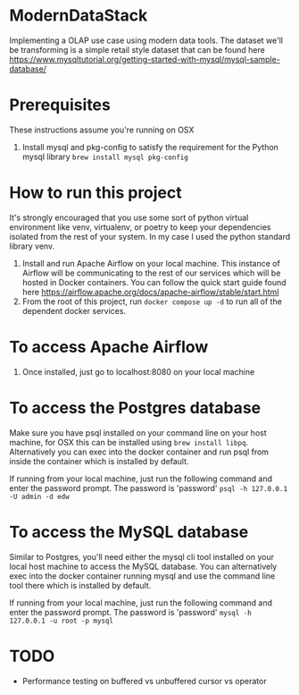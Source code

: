 # ModernDataStack
Implementing a OLAP use case using modern data tools. The dataset we'll be transforming is a simple retail style dataset that can be found here https://www.mysqltutorial.org/getting-started-with-mysql/mysql-sample-database/

# Prerequisites
These instructions assume you're running on OSX
1. Install mysql and pkg-config to satisfy the requirement for the Python mysql library `brew install mysql pkg-config`

# How to run this project
It's strongly encouraged that you use some sort of python virtual environment like venv, virtualenv, or poetry to keep your dependencies isolated from the rest of your system. In my case I used the python standard library venv. 

1. Install and run Apache Airflow on your local machine. This instance of Airflow will be communicating to the rest of our services which will be hosted in Docker containers. You can follow the quick start guide found here https://airflow.apache.org/docs/apache-airflow/stable/start.html
2. From the root of this project, run `docker compose up -d` to run all of the dependent docker services. 

# To access Apache Airflow
1. Once installed, just go to localhost:8080 on your local machine

# To access the Postgres database
Make sure you have psql installed on your command line on your host machine, for OSX this can be installed using `brew install libpq`. Alternatively you can exec into the docker container and run psql from inside the container which is installed by default.

If running from your local machine, just run the following command and enter the password prompt. The password is 'password'
`psql -h 127.0.0.1 -U admin -d edw`

# To access the MySQL database
Similar to Postgres, you'll need either the mysql cli tool installed on your local host machine to access the MySQL database. You can alternatively exec into the docker container running mysql and use the command line tool there which is installed by default.

If running from your local machine, just run the following command and enter the password prompt. The password is 'password'
`mysql -h 127.0.0.1 -u root -p mysql`

# TODO 
- Performance testing on buffered vs unbuffered cursor vs operator